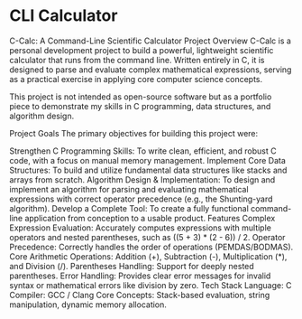 # CLI Calculator
C-Calc: A Command-Line Scientific Calculator
Project Overview
C-Calc is a personal development project to build a powerful, lightweight scientific calculator that runs from the command line. Written entirely in C, it is designed to parse and evaluate complex mathematical expressions, serving as a practical exercise in applying core computer science concepts.

This project is not intended as open-source software but as a portfolio piece to demonstrate my skills in C programming, data structures, and algorithm design.

Project Goals
The primary objectives for building this project were:

Strengthen C Programming Skills: To write clean, efficient, and robust C code, with a focus on manual memory management.
Implement Core Data Structures: To build and utilize fundamental data structures like stacks and arrays from scratch.
Algorithm Design & Implementation: To design and implement an algorithm for parsing and evaluating mathematical expressions with correct operator precedence (e.g., the Shunting-yard algorithm).
Develop a Complete Tool: To create a fully functional command-line application from conception to a usable product.
Features
Complex Expression Evaluation: Accurately computes expressions with multiple operators and nested parentheses, such as ((5 + 3) * (2 - 6)) / 2.
Operator Precedence: Correctly handles the order of operations (PEMDAS/BODMAS).
Core Arithmetic Operations: Addition (+), Subtraction (-), Multiplication (*), and Division (/).
Parentheses Handling: Support for deeply nested parentheses.
Error Handling: Provides clear error messages for invalid syntax or mathematical errors like division by zero.
Tech Stack
Language: C
Compiler: GCC / Clang
Core Concepts: Stack-based evaluation, string manipulation, dynamic memory allocation.

